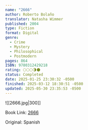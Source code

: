 ```yaml
---
name: "2666"
author: Roberto Bolaño
translator: Natasha Wimmer
published: 2004
type: Fiction
format: Digital
genre:
  - Crime
  - Mystery
  - Philosophical
  - Postmodern
pages: 864
ISBN: 9780312429218
rating: 🌕🌕🌕🌗🌑
status: Completed
date: 2025-01-25 23:30:32 -0500
finished: 2025-03-12 18:30:51 -0500
updated: 2025-05-30 23:35:53 -0500
---
```


![[2666.jpg|300]]

Book Link: [2666](https://www.goodreads.com/book/show/63032.2666)

Original: Spanish
